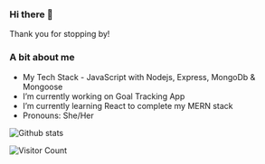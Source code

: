 ### Hi there 👋

Thank you for stopping by! 

### A bit about me

-  My Tech Stack - JavaScript with Nodejs, Express, MongoDb & Mongoose
-  I’m currently working on Goal Tracking App
-  I’m currently learning React to complete my MERN stack
-  Pronouns: She/Her

![Github stats](https://github-readme-stats.vercel.app/api?username=elza-s)

![Visitor Count](https://profile-counter.glitch.me/elza-s/count.svg)





<!--
**elza-s/elza-s** is a ✨ _special_ ✨ repository because its `README.md` (this file) appears on your GitHub profile.


Here are some ideas to get you started:

- 🔭 I’m currently working on ...
- 🌱 I’m currently learning ...
- 👯 I’m looking to collaborate on ...
- 🤔 I’m looking for help with ...
- 💬 Ask me about ...
- 📫 How to reach me: ...
- 😄 Pronouns: ...
- ⚡ Fun fact: ...
-->
